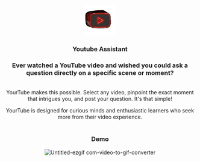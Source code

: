 <!-- Improved compatibility of back to top link: See: https://github.com/othneildrew/Best-README-Template/pull/73 -->
<a name="readme-top"></a>


<!-- PROJECT SHIELDS -->
<!--
*** I'm using markdown "reference style" links for readability.
*** Reference links are enclosed in brackets [ ] instead of parentheses ( ).
*** See the bottom of this document for the declaration of the reference variables
*** for contributors-url, forks-url, etc. This is an optional, concise syntax you may use.
*** https://www.markdownguide.org/basic-syntax/#reference-style-links
-->


<!-- PROJECT LOGO -->
<br />
<div align="center">
  <a href="https://github.com/github_username/repo_name](https://github.com/guryuvraj/Youtube-Assistant)">
    <img src="image1.gif" alt="Logo" width="80" height="80">
  </a>

<h3 align="center">Youtube Assistant</h3>

  <p align="center">
 <h3>Ever watched a YouTube video and wished you could ask a question directly on a specific scene or moment?</h3> <br>
    YourTube makes this possible. Select any video, pinpoint the exact moment that intrigues you, and post your question. It's that simple!

  YourTube is designed for curious minds and enthusiastic learners who seek more from their video experience.
    <br />
    <br />
    <h3> Demo </h3>
    ![Untitled-ezgif com-video-to-gif-converter](https://github.com/guryuvraj/Youtube-Assistant/assets/98197801/8ace7a99-9021-4671-b80b-c923d141d874)

  </p>
</div>






[linkedin-shield]: https://img.shields.io/badge/-LinkedIn-black.svg?style=for-the-badge&logo=linkedin&colorB=555
[linkedin-url]: https://linkedin.com/in/linkedin_username
